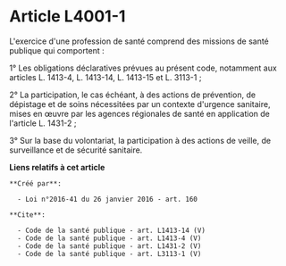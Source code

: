 # Article L4001-1

L'exercice d'une profession de santé comprend des missions de santé publique qui comportent : 

1° Les obligations déclaratives prévues au présent code, notamment aux articles L. 1413-4, L. 1413-14, L. 1413-15 et L.
3113-1 ; 

2° La participation, le cas échéant, à des actions de prévention, de dépistage et de soins nécessitées par un contexte
d'urgence sanitaire, mises en œuvre par les agences régionales de santé en application de l'article L. 1431-2 ; 

3° Sur la base du volontariat, la participation à des actions de veille, de surveillance et de sécurité sanitaire.

**Liens relatifs à cet article**

	**Créé par**:

	  - Loi n°2016-41 du 26 janvier 2016 - art. 160

	**Cite**:

	  - Code de la santé publique - art. L1413-14 (V)
	  - Code de la santé publique - art. L1413-4 (V)
	  - Code de la santé publique - art. L1431-2 (V)
	  - Code de la santé publique - art. L3113-1 (V)
